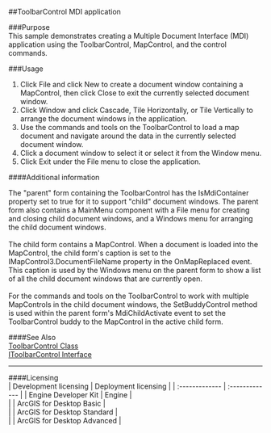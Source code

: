 ##ToolbarControl MDI application

###Purpose  
This sample demonstrates creating a Multiple Document Interface (MDI) application using the ToolbarControl, MapControl, and the control commands.  


###Usage
1. Click File and click New to create a document window containing a MapControl, then click Close to exit the currently selected document window.   
1. Click Window and click Cascade, Tile Horizontally, or Tile Vertically to arrange the document windows in the application.  
1. Use the commands and tools on the ToolbarControl to load a map document and navigate around the data in the currently selected document window.   
1. Click a document window to select it or select it from the Window menu.   
1. Click Exit under the File menu to close the application.   





####Additional information  
<div xmlns="http://www.w3.org/1999/xhtml" xmlns:my="http://schemas.microsoft.com/office/infopath/2003/myXSD/2006-02-10T23:25:53">The "parent" form containing the ToolbarControl has the IsMdiContainer property set to true for it to support "child" document windows. The parent form also contains a MainMenu component with a File menu for creating and closing child document windows, and a Windows menu for arranging the child document windows.</div>  
<div xmlns="http://www.w3.org/1999/xhtml" xmlns:my="http://schemas.microsoft.com/office/infopath/2003/myXSD/2006-02-10T23:25:53"> </div>  
<div xmlns="http://www.w3.org/1999/xhtml" xmlns:my="http://schemas.microsoft.com/office/infopath/2003/myXSD/2006-02-10T23:25:53">The child form contains a MapControl. When a document is loaded into the MapControl, the child form's caption is set to the IMapControl3.DocumentFileName property in the OnMapReplaced event. This caption is used by the Windows menu on the parent form to show a list of all the child document windows that are currently open.</div>  
<div xmlns="http://www.w3.org/1999/xhtml" xmlns:my="http://schemas.microsoft.com/office/infopath/2003/myXSD/2006-02-10T23:25:53"> </div>  
<div xmlns="http://www.w3.org/1999/xhtml" xmlns:my="http://schemas.microsoft.com/office/infopath/2003/myXSD/2006-02-10T23:25:53">For the commands and tools on the ToolbarControl to work with multiple MapControls in the child document windows, the SetBuddyControl method is used within the parent form's MdiChildActivate event to set the ToolbarControl buddy to the MapControl in the active child form.</div>  


####See Also  
[ToolbarControl Class](http://desktopdev.arcgis.com/search/?q=ToolbarControl%20Class&p=0&language=en&product=arcobjects-sdk-dotnet&version=&n=15&collection=help)  
[IToolbarControl Interface](http://desktopdev.arcgis.com/search/?q=IToolbarControl%20Interface&p=0&language=en&product=arcobjects-sdk-dotnet&version=&n=15&collection=help)  


---------------------------------

####Licensing  
| Development licensing | Deployment licensing | 
| :------------- | :------------- | 
| Engine Developer Kit | Engine |  
|  | ArcGIS for Desktop Basic |  
|  | ArcGIS for Desktop Standard |  
|  | ArcGIS for Desktop Advanced |  


